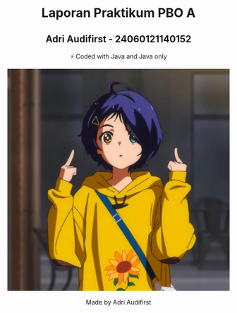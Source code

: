 <div align="center">
  <h1>Laporan Praktikum PBO A</h1>
  <h2>Adri Audifirst - 24060121140152</h2>
  <p>⚡ Coded with Java and Java only</p>
  <img src="https://github.com/hanyaseorangpelajar/assets/blob/56b8b2faeec0fb3bdc98f8ed13c88b7a3472d7a5/icon.jpg">
  <p>Made by Adri Audifirst</p>
</div>
